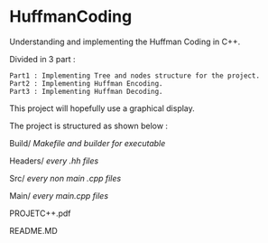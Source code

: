 # HuffmanCoding
Understanding and implementing the Huffman Coding in C++.

Divided in 3 part :
    
    Part1 : Implementing Tree and nodes structure for the project.
    Part2 : Implementing Huffman Encoding.
    Part3 : Implementing Huffman Decoding.
    
This project will hopefully use a graphical display.


The project is structured as shown below : 


Build/ *Makefile and builder for executable*

Headers/ *every .hh files*

Src/ *every non main .cpp files*

Main/ *every main.cpp files*

PROJETC++.pdf

README.MD
